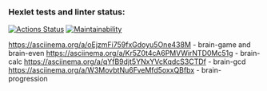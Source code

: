 ### Hexlet tests and linter status:
[![Actions Status](https://github.com/Cainit0/frontend-project-44/actions/workflows/hexlet-check.yml/badge.svg)](https://github.com/Cainit0/frontend-project-44/actions)
[![Maintainability](https://api.codeclimate.com/v1/badges/55140daaee693a8c6406/maintainability)](https://codeclimate.com/github/Cainit0/frontend-project-44/maintainability)

https://asciinema.org/a/oEjzmFi759fxGdoyu5One438M - brain-game and brain-even
https://asciinema.org/a/Kr5Z0t4cA6PMVWirNTD0Mc51g - brain-calc
https://asciinema.org/a/qYfB9djt5YNxYVcKqdcS3CTDf - brain-gcd
https://asciinema.org/a/W3MovbtNu6FveMfd5oxxQBfbx - brain-progression